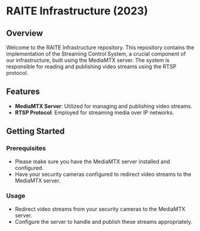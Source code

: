 # RAITE Infrastructure (2023)

## Overview

Welcome to the RAITE Infrastructure repository. This repository contains the implementation of the Streaming Control System, a crucial component of our infrastructure, built using the MediaMTX server. The system is responsible for reading and publishing video streams using the RTSP protocol.

## Features

- **MediaMTX Server**: Utilized for managing and publishing video streams.
- **RTSP Protocol**: Employed for streaming media over IP networks.

## Getting Started

### Prerequisites

- Please make sure you have the MediaMTX server installed and configured.
- Have your security cameras configured to redirect video streams to the MediaMTX server.

### Usage

- Redirect video streams from your security cameras to the MediaMTX server.
- Configure the server to handle and publish these streams appropriately.

